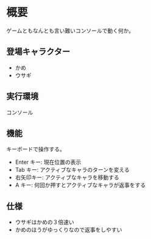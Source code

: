 # 概要

ゲームともなんとも言い難いコンソールで動く何か。

## 登場キャラクター

- かめ
- ウサギ

## 実行環境

コンソール

## 機能

キーボードで操作する。

- Enter キー: 現在位置の表示
- Tab キー: アクティブなキャラのターンを変える
- 右矢印キー: アクティブなキャラを移動する
- A キー: 何回か押すとアクティブなキャラが返事をする

## 仕様

- ウサギはかめの３倍速い
- かめのほうがゆっくりなので返事をしやすい

